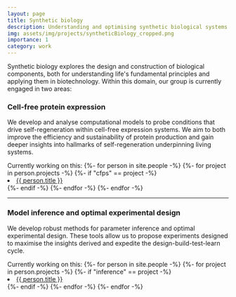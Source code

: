 ```yaml
---
layout: page
title: Synthetic biology
description: Understanding and optimising synthetic biological systems
img: assets/img/projects/syntheticBiology_cropped.png
importance: 1
category: work
---
```


Synthetic biology explores the design and construction of biological components, both for understanding life's 
fundamental principles and applying them in biotechnology. Within this domain, our group is currently engaged in two 
areas:

### Cell-free protein expression

We develop and analyse computational models to probe conditions that drive self-regeneration within cell-free 
expression systems. We aim to both improve the efficiency and sustainability of protein production and gain deeper 
insights into hallmarks of self-regeneration underpinning living systems.

<div>
<span> Currently working on this: </span>
{%- for person in site.people -%}
    {%- for project in person.projects -%}
        {%- if "cfps" == project -%}
            <li class="tab"><a href="{{ person.url }}">{{ person.title }}</a></li>
        {%- endif -%}
    {%- endfor -%}
{%- endfor -%}
</div>

--------

### Model inference and optimal experimental design

We develop robust methods for parameter inference and optimal experimental design. These tools allow us to propose 
experiments designed to maximise the insights derived and expedite the design-build-test-learn cycle.

<div>
<span> Currently working on this: </span>
{%- for person in site.people -%}
    {%- for project in person.projects -%}
        {%- if "inference" == project -%}
            <li class="tab"><a href="{{ person.url }}">{{ person.title }}</a></li>
        {%- endif -%}
    {%- endfor -%}
{%- endfor -%}
</div>